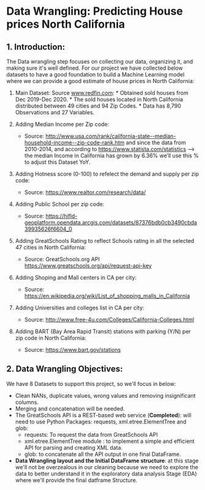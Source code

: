 # Data Wrangling: Predicting House prices North California

## 1. Introduction:

The Data wrangling step focuses on collecting our data, organizing it, and making sure it's well defined. For our project we have collected below datasets to have a good foundation to build a Machine Learning model where we can provide a good estimate of house prices in North California:
  1. Main Dataset: Source www.redfin.com:
    * Obtained sold houses from Dec 2019-Dec 2020.
    * The sold houses located in North California distributed between 49 cities and 94 Zip Codes.
    * Data has 8,790 Observations and 27 Variables.

2. Adding Median Income per Zip code:
    * Source: http://www.usa.com/rank/california-state--median-household-income--zip-code-rank.htm and since the data from 2010-2014, and according to https://www.statista.com/statistics --> the median Income in California has grown by 6.36% we’ll use this % to adjust this Dataset YoY.
      
      
3. Adding Hotness score (0-100) to refelect the demand and supply per zip code:
    * Source: https://www.realtor.com/research/data/
      
      
4. Adding Public School per zip code:
    * Source: https://hifld-geoplatform.opendata.arcgis.com/datasets/87376bdb0cb3490cbda39935626f6604_0
    
    
5. Adding GreatSchools Rating to reflect Schools rating in all the selected 47 cities in North California:
    * Source: GreatSchools.org API https://www.greatschools.org/api/request-api-key


6. Adding Shoping and Mall centers in CA per city:
    * Source: https://en.wikipedia.org/wiki/List_of_shopping_malls_in_California
    
    
7. Adding Universities and colleges list in CA per city:
    * Source: http://www.free-4u.com/Colleges/California-Colleges.html
    
    
8. Adding BART (Bay Area Rapid Transit) stations with parking (Y/N) per zip code in North California:
    * Source: https://www.bart.gov/stations
    
## 2. Data Wrangling Objectives:    
    
We have 8 Datasets to support this project, so we'll focus in below:
   * Clean NANs, duplicate values, wrong values and removing insignificant columns.
   * Merging and concatenation will be needed.
   * The GreatSchools API is a REST-based web service (**Completed**): will need to use Python Packages: requests, xml.etree.ElementTree and glob:
        - requests: To request the data from GreatSchools API
        - xml.etree.ElementTree module : to implement a simple and efficient API for parsing and creating XML data.
        - glob: to concatenate all the API output in one final DataFrame.
   * **Data Wrangling layout and the Initial DataFrame structure**: at this stage we'll not be overzealous in our cleaning because we need to explore the data to better understand it in the exploratory data analysis Stage (EDA) where we'll provide the final datframe Structure.
